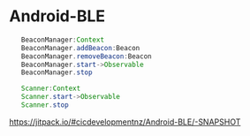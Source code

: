# Android-BLE

```java
   BeaconManager:Context
   BeaconManager.addBeacon:Beacon
   BeaconManager.removeBeacon:Beacon
   BeaconManager.start->Observable
   BeaconManager.stop

   Scanner:Context
   Scanner.start->Observable
   Scanner.stop
```

https://jitpack.io/#cicdevelopmentnz/Android-BLE/-SNAPSHOT
